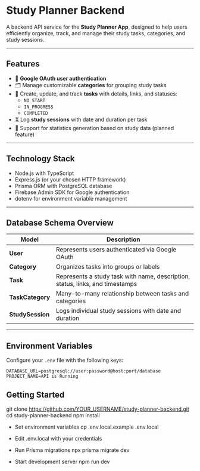 # Study Planner Backend

A backend API service for the **Study Planner App**, designed to help users efficiently organize, track, and manage their study tasks, categories, and study sessions.

---

## Features

- 🔐 **Google OAuth user authentication**  
- 🗂️ Manage customizable **categories** for grouping study tasks  
- 📝 Create, update, and track **tasks** with details, links, and statuses:  
  - `NO_START`  
  - `IN_PROGRESS`  
  - `COMPLETED`  
- ⏳ Log **study sessions** with date and duration per task  
- 🧮 Support for statistics generation based on study data (planned feature)  

---

## Technology Stack

- Node.js with TypeScript  
- Express.js (or your chosen HTTP framework)  
- Prisma ORM with PostgreSQL database  
- Firebase Admin SDK for Google authentication  
- dotenv for environment variable management  

---

## Database Schema Overview

| Model          | Description                                         |
| -------------- | ------------------------------------------------- |
| **User**       | Represents users authenticated via Google OAuth    |
| **Category**   | Organizes tasks into groups or labels               |
| **Task**       | Represents a study task with name, description, status, links, and timestamps |
| **TaskCategory** | Many-to-many relationship between tasks and categories |
| **StudySession** | Logs individual study sessions with date and duration |

---

## Environment Variables

Configure your `.env` file with the following keys:

```env
DATABASE_URL=postgresql://user:password@host:port/database
PROJECT_NAME=API is Running
```

## Getting Started

git clone https://github.com/YOUR_USERNAME/study-planner-backend.git
cd study-planner-backend
npm install

- Set environment variables
cp .env.local.example .env.local
- Edit .env.local with your credentials

- Run Prisma migrations
npx prisma migrate dev

- Start development server
npm run dev
